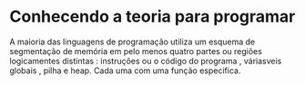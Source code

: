 # Conhecendo a teoria para programar

A maioria das linguagens de programação utiliza um esquema de segmentação de memória em pelo menos quatro partes ou regiões logicamentes distintas : instruções ou o código do programa , váriasveis globais , pilha e heap. Cada uma com uma função especifica.

